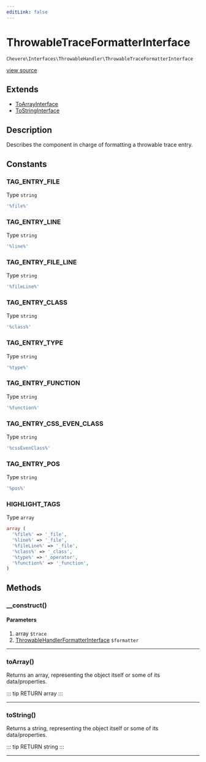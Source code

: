 ```yaml
---
editLink: false
---
```


# ThrowableTraceFormatterInterface

`Chevere\Interfaces\ThrowableHandler\ThrowableTraceFormatterInterface`

[view source](https://github.com/chevere/chevere/blob/master/ThrowableHandler/ThrowableTraceFormatterInterface.php)

## Extends

- [ToArrayInterface](../Common/ToArrayInterface.md)
- [ToStringInterface](../Common/ToStringInterface.md)

## Description

Describes the component in charge of formatting a throwable trace entry.

## Constants

### TAG_ENTRY_FILE

Type `string`

```php
'%file%'
```

### TAG_ENTRY_LINE

Type `string`

```php
'%line%'
```

### TAG_ENTRY_FILE_LINE

Type `string`

```php
'%fileLine%'
```

### TAG_ENTRY_CLASS

Type `string`

```php
'%class%'
```

### TAG_ENTRY_TYPE

Type `string`

```php
'%type%'
```

### TAG_ENTRY_FUNCTION

Type `string`

```php
'%function%'
```

### TAG_ENTRY_CSS_EVEN_CLASS

Type `string`

```php
'%cssEvenClass%'
```

### TAG_ENTRY_POS

Type `string`

```php
'%pos%'
```

### HIGHLIGHT_TAGS

Type `array`

```php
array (
  '%file%' => '_file',
  '%line%' => '_file',
  '%fileLine%' => '_file',
  '%class%' => '_class',
  '%type%' => '_operator',
  '%function%' => '_function',
)
```

## Methods

### __construct()

#### Parameters

1. array `$trace`
2. [ThrowableHandlerFormatterInterface](./ThrowableHandlerFormatterInterface.md) `$formatter`

---

### toArray()

Returns an array, representing the object itself or some of its data/properties.

::: tip RETURN
array
:::

---

### toString()

Returns a string, representing the object itself or some of its data/properties.

::: tip RETURN
string
:::

---
